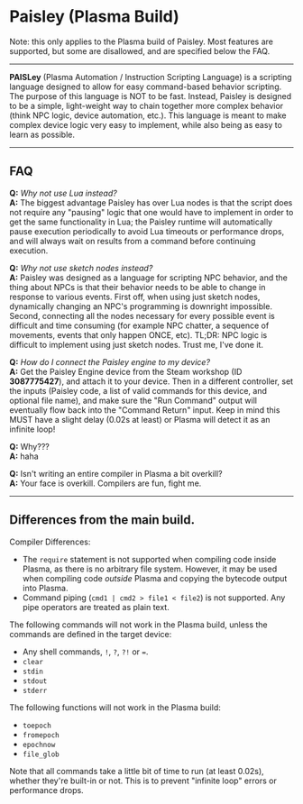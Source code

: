 # Paisley (Plasma Build)

Note: this only applies to the Plasma build of Paisley. Most features are supported, but some are disallowed, and are specified below the FAQ.

---

**PAISLey** (Plasma Automation / Instruction Scripting Language) is a scripting language designed to allow for easy command-based behavior scripting.
The purpose of this language is NOT to be fast. Instead, Paisley is designed to be a simple, light-weight way to chain together more complex behavior (think NPC logic, device automation, etc.).
This language is meant to make complex device logic very easy to implement, while also being as easy to learn as possible.

---

## FAQ
**Q:** *Why not use Lua instead?*<br>
**A:** The biggest advantage Paisley has over Lua nodes is that the script does not require any "pausing" logic that one would have to implement in order to get the same functionality in Lua; the Paisley runtime will automatically pause execution periodically to avoid Lua timeouts or performance drops, and will always wait on results from a command before continuing execution.

**Q:** *Why not use sketch nodes instead?*<br>
**A:** Paisley was designed as a language for scripting NPC behavior, and the thing about NPCs is that their behavior needs to be able to change in response to various events. First off, when using just sketch nodes, dynamically changing an NPC's programming is downright impossible. Second, connecting all the nodes necessary for every possible event is difficult and time consuming (for example NPC chatter, a sequence of movements, events that only happen ONCE, etc). TL;DR: NPC logic is difficult to implement using just sketch nodes. Trust me, I've done it.

**Q:** *How do I connect the Paisley engine to my device?*<br>
**A:** Get the Paisley Engine device from the Steam workshop (ID **3087775427**), and attach it to your device. Then in a different controller, set the inputs (Paisley code, a list of valid commands for this device, and optional file name), and make sure the "Run Command" output will eventually flow back into the "Command Return" input. Keep in mind this MUST have a slight delay (0.02s at least) or Plasma will detect it as an infinite loop!

**Q:** Why???<br>
**A:** haha

**Q:** Isn't writing an entire compiler in Plasma a bit overkill?<br>
**A:** Your face is overkill. Compilers are fun, fight me.

---

## Differences from the main build.

Compiler Differences:
- The `require` statement is not supported when compiling code inside Plasma, as there is no arbitrary file system. However, it may be used when compiling code *outside* Plasma and copying the bytecode output into Plasma.
- Command piping (`cmd1 | cmd2 > file1 < file2`) is not supported. Any pipe operators are treated as plain text.

The following commands will not work in the Plasma build, unless the commands are defined in the target device:
- Any shell commands, `!`, `?`, `?!` or `=`.
- `clear`
- `stdin`
- `stdout`
- `stderr`

The following functions will not work in the Plasma build:
- `toepoch`
- `fromepoch`
- `epochnow`
- `file_glob`

Note that all commands take a little bit of time to run (at least 0.02s), whether they're built-in or not. This is to prevent "infinite loop" errors or performance drops.

